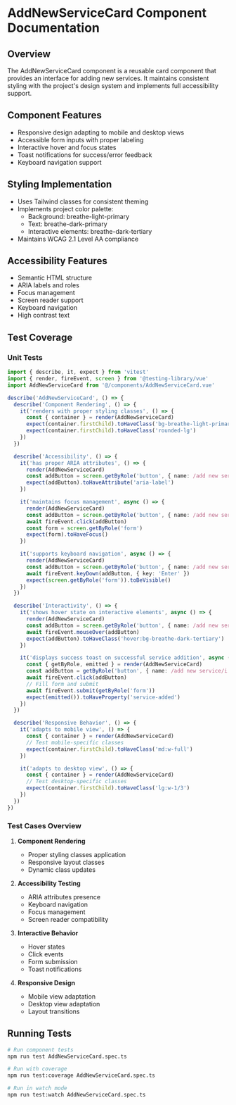 # AddNewServiceCard Component Documentation

## Overview
The AddNewServiceCard component is a reusable card component that provides an interface for adding new services. It maintains consistent styling with the project's design system and implements full accessibility support.

## Component Features
- Responsive design adapting to mobile and desktop views
- Accessible form inputs with proper labeling
- Interactive hover and focus states
- Toast notifications for success/error feedback
- Keyboard navigation support

## Styling Implementation
- Uses Tailwind classes for consistent theming
- Implements project color palette:
  - Background: breathe-light-primary
  - Text: breathe-dark-primary
  - Interactive elements: breathe-dark-tertiary
- Maintains WCAG 2.1 Level AA compliance

## Accessibility Features
- Semantic HTML structure
- ARIA labels and roles
- Focus management
- Screen reader support
- Keyboard navigation
- High contrast text

## Test Coverage

### Unit Tests
```typescript
import { describe, it, expect } from 'vitest'
import { render, fireEvent, screen } from '@testing-library/vue'
import AddNewServiceCard from '@/components/AddNewServiceCard.vue'

describe('AddNewServiceCard', () => {
  describe('Component Rendering', () => {
    it('renders with proper styling classes', () => {
      const { container } = render(AddNewServiceCard)
      expect(container.firstChild).toHaveClass('bg-breathe-light-primary')
      expect(container.firstChild).toHaveClass('rounded-lg')
    })
  })

  describe('Accessibility', () => {
    it('has proper ARIA attributes', () => {
      render(AddNewServiceCard)
      const addButton = screen.getByRole('button', { name: /add new service/i })
      expect(addButton).toHaveAttribute('aria-label')
    })

    it('maintains focus management', async () => {
      render(AddNewServiceCard)
      const addButton = screen.getByRole('button', { name: /add new service/i })
      await fireEvent.click(addButton)
      const form = screen.getByRole('form')
      expect(form).toHaveFocus()
    })

    it('supports keyboard navigation', async () => {
      render(AddNewServiceCard)
      const addButton = screen.getByRole('button', { name: /add new service/i })
      await fireEvent.keyDown(addButton, { key: 'Enter' })
      expect(screen.getByRole('form')).toBeVisible()
    })
  })

  describe('Interactivity', () => {
    it('shows hover state on interactive elements', async () => {
      render(AddNewServiceCard)
      const addButton = screen.getByRole('button', { name: /add new service/i })
      await fireEvent.mouseOver(addButton)
      expect(addButton).toHaveClass('hover:bg-breathe-dark-tertiary')
    })

    it('displays success toast on successful service addition', async () => {
      const { getByRole, emitted } = render(AddNewServiceCard)
      const addButton = getByRole('button', { name: /add new service/i })
      await fireEvent.click(addButton)
      // Fill form and submit
      await fireEvent.submit(getByRole('form'))
      expect(emitted()).toHaveProperty('service-added')
    })
  })

  describe('Responsive Behavior', () => {
    it('adapts to mobile view', () => {
      const { container } = render(AddNewServiceCard)
      // Test mobile-specific classes
      expect(container.firstChild).toHaveClass('md:w-full')
    })

    it('adapts to desktop view', () => {
      const { container } = render(AddNewServiceCard)
      // Test desktop-specific classes
      expect(container.firstChild).toHaveClass('lg:w-1/3')
    })
  })
})
```

### Test Cases Overview
1. **Component Rendering**
   - Proper styling classes application
   - Responsive layout classes
   - Dynamic class updates

2. **Accessibility Testing**
   - ARIA attributes presence
   - Keyboard navigation
   - Focus management
   - Screen reader compatibility

3. **Interactive Behavior**
   - Hover states
   - Click events
   - Form submission
   - Toast notifications

4. **Responsive Design**
   - Mobile view adaptation
   - Desktop view adaptation
   - Layout transitions

## Running Tests
```bash
# Run component tests
npm run test AddNewServiceCard.spec.ts

# Run with coverage
npm run test:coverage AddNewServiceCard.spec.ts

# Run in watch mode
npm run test:watch AddNewServiceCard.spec.ts
``` 